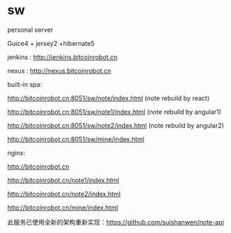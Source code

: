 # sw
personal server

Guice4 + jersey2 +hibernate5 

jenkins : http://jenkins.bitcoinrobot.cn

nexus : http://nexus.bitcoinrobot.cn

built-in spa:

http://bitcoinrobot.cn:8051/sw/note/index.html (note rebuild by react)

http://bitcoinrobot.cn:8051/sw/note1/index.html (note rebuild by angular1)

http://bitcoinrobot.cn:8051/sw/note2/index.html (note rebuild by angular2)

http://bitcoinrobot.cn:8051/sw/mine/index.html

nginx:

http://bitcoinrobot.cn

http://bitcoinrobot.cn/note1/index.html

http://bitcoinrobot.cn/note2/index.html

http://bitcoinrobot.cn/mine/index.html

此服务已使用全新的架构重新实现：https://github.com/suishanwen/note-api
